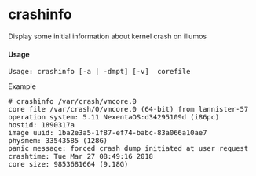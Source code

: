 crashinfo
====

Display some initial information about kernel crash on illumos

#### Usage
<pre>
Usage: crashinfo [-a | -dmpt] [-v]  corefile  
</pre>
Example
<pre>
# crashinfo /var/crash/vmcore.0
core file /var/crash/0/vmcore.0 (64-bit) from lannister-57
operation system: 5.11 NexentaOS:d34295109d (i86pc)
hostid: 1890317a
image uuid: 1ba2e3a5-1f87-ef74-babc-83a066a10ae7
physmem: 33543585 (128G)
panic message: forced crash dump initiated at user request
crashtime: Tue Mar 27 08:49:16 2018
core size: 9853681664 (9.18G)
</pre>
